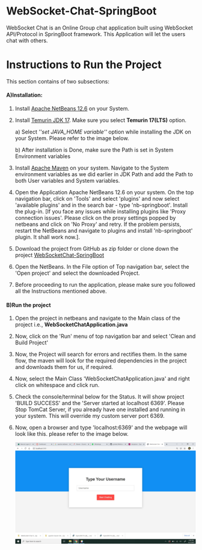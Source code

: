 # WebSocket-Chat-SpringBoot
WebSocket Chat is an Online Group chat application built using WebSocket API/Protocol in SpringBoot framework. This Application will let the users chat with others.

# Instructions to Run the Project

This section contains of two subsections:

#### A)Installation:
1. Install [Apache NetBeans 12.6](https://netbeans.apache.org/download/index.html) on your System.
2. Install [Temurin JDK 17](https://adoptium.net/?variant=openjdk17&jvmVariant=hotspot). Make sure you select **Temurin 17(LTS)** option.

    a) Select *''set JAVA_HOME variable''* option while installing the JDK on your System. Please refer to the image below.

    b) After installation is Done, make sure the Path is set in System Environment variables

3. Install [Apache Maven](https://maven.apache.org/download.cgi) on your system. Navigate to the System environment variables as we did earlier in JDK Path and add the Path to both User variables and System variables.

4. Open the Application Apache NetBeans 12.6 on your system. On the top navigation bar, click on 'Tools' and select 'plugins' and now select 'available plugins' and in the search bar - type 'nb-springboot'. Install the plug-in. [If you face any issues while installing plugins like 'Proxy connection issues'. Please click on the proxy settings popped by netbeans and click on 'No Proxy' and retry. If the problem persists, restart the NetBeans and navigate to plugins and install 'nb-springboot' plugin. It shall work now.].

5. Download the project from GitHub as zip folder or clone down the project [WebSocketChat-SpringBoot](https://github.com/jyshnkr/WebSocket-Chat-SpringBoot)

6. Open the NetBeans. In the File option of Top navigation bar, select the 'Open project' and select the downloaded Project.

7. Before proceeding to run the application, please make sure you followed all the Instructions mentioned above.

#### B)Run the project

1. Open the project in netbeans and navigate to the Main class of the project i.e., **WebSocketChatApplication.java**
2. Now, click on the 'Run' menu of top navigation bar and select 'Clean and Build Project'

3. Now, the Project will search for errors and rectifies them. In the same flow, the maven will look for the required dependencies in the project and downloads them for us, if required.

4. Now, select the Main Class 'WebSocketChatApplication.java' and right click on whitespace and click run.

5. Check the console/terminal below for the Status. It will show project 'BUILD SUCCESS' and the 'Server started at localhost 6369'. Please Stop TomCat Server, if you already have one installed and running in your system. This will override my custom server port 6369.

6. Now, open a browser and type 'localhost:6369' and the webpage will look like this. please refer to the image below.

    ![chatWindow](/Images/Installation/chatPage.jpeg)
